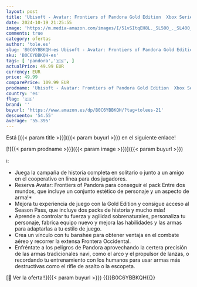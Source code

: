 ```yaml
---
layout: post
title: 'Ubisoft - Avatar: Frontiers of Pandora Gold Edition  Xbox Series X '
date: 2024-10-19 21:25:55
image: 'https://m.media-amazon.com/images/I/51vSItqEH8L._SL500_._SL400_.jpg'
comments: true
category: ofertas
author: 'tole.es'
slug: 'B0C6YBBKQH-es Ubisoft - Avatar: Frontiers of Pandora Gold Edition Xbox...'
sku: 'B0C6YBBKQH-es'
tags: [ 'pandora','🇪🇸', ]
actualPrice: 49.99 EUR
currency: EUR
price: 49.99
comparePrice: 109.99 EUR
prodname: 'Ubisoft - Avatar: Frontiers of Pandora Gold Edition  Xbox Series X '
country: 'es'
flag: '🇪🇸'
brand: ''
buyurl: 'https://www.amazon.es/dp/B0C6YBBKQH/?tag=tolees-21'
descuento: '54.55'
average: '55.395'
---
```


Está [{{< param title >}}]({{< param buyurl >}}) en el siguiente enlace!

[![{{< param prodname >}}]({{< param image >}})]({{< param buyurl >}})

ℹ️:

- Juega la campaña de historia completa en solitario o junto a un amigo en el cooperativo en línea para dos jugadores.
- Reserva Avatar: Frontiers of Pandora para conseguir el pack Entre dos mundos, que incluye un conjunto estético de personaje y un aspecto de arma!*
- Mejora tu experiencia de juego con la Gold Edition y consigue acceso al Season Pass, que incluye dos packs de historia y mucho más!
- Aprende a controlar tu fuerza y agilidad sobrenaturales, personaliza tu personaje, fabrica equipo nuevo y mejora las habilidades y las armas para adaptarlas a tu estilo de juego.
- Crea un vínculo con tu banshee para obtener ventaja en el combate aéreo y recorrer la extensa Frontera Occidental.
- Enfréntate a los peligros de Pandora aprovechando la certera precisión de las armas tradicionales navi, como el arco y el propulsor de lanzas, o recordando tu entrenamiento con los humanos para usar armas más destructivas como el rifle de asalto o la escopeta.

[🛒 Ver la oferta!!]({{< param buyurl >}})
{{<world>}}B0C6YBBKQH{{</world>}}
